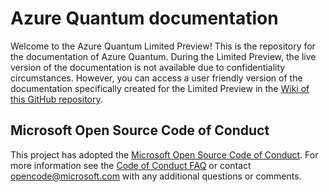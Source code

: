 # Azure Quantum documentation

Welcome to the Azure Quantum Limited Preview! This is the repository for the documentation of Azure Quantum. During the Limited Preview, the live version of the documentation is not available due to confidentiality circumstances. However, you can access a user friendly version of the documentation specifically created for the Limited Preview in the [Wiki of this GitHub repository](https://github.com/MicrosoftDocs/quantum-docs-private/wiki).

## Microsoft Open Source Code of Conduct
This project has adopted the [Microsoft Open Source Code of Conduct](https://opensource.microsoft.com/codeofconduct/).
For more information see the [Code of Conduct FAQ](https://opensource.microsoft.com/codeofconduct/faq/) or contact [opencode@microsoft.com](mailto:opencode@microsoft.com) with any additional questions or comments. 
